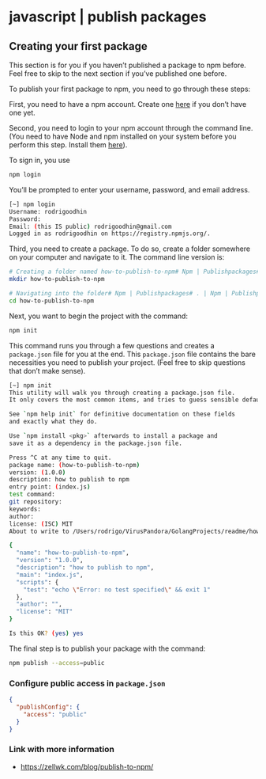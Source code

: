 # javascript | publish packages

## Creating your first package

This section is for you if you haven’t published a package to npm before. Feel free to skip to the next section if you’ve published one before.

To publish your first package to npm, you need to go through these steps:

First, you need to have a npm account. Create one [here](https://www.npmjs.com/signup) if you don’t have one yet.

Second, you need to login to your npm account through the command line. (You need to have Node and npm installed on your system before you perform this step. Install them [here](https://nodejs.org/en/)).

To sign in, you use

```bash
npm login
```

You’ll be prompted to enter your username, password, and email address.

```bash
[~] npm login                                                                                                                                                                                   ──(Wed,Sep15)─┘
Username: rodrigoodhin
Password: 
Email: (this IS public) rodrigoodhin@gmail.com
Logged in as rodrigoodhin on https://registry.npmjs.org/.
```

Third, you need to create a package. To do so, create a folder somewhere on your computer and navigate to it. The command line version is:

```bash
# Creating a folder named how-to-publish-to-npm# Npm | Publishpackages# . | Npm | Publishpackages# . | Npm | Publishpackages# . | Npm | Publishpackages# Npm | Publishpackages# npm | publish Packages# Npm | Publish Packages# Npm | Publish Packages# Npm | Publish Packages# Npm | Publish Packages# Npm | Publish Packages# Npm | Publish Packages# Npm | Publish Packages# Npm | Publish Packages# Npm | Publish Packages# Npm | Publish Packages# Npm | Publish Packages# Npm | Publish Packages# Npm | Publish Packages# Npm | Publish Packages# Npm | Publish Packages# Npm | Publish Packages# Npm | Publish Packages# Npm | Publish Packages# Npm | Publish Packages# Npm | Publish Packages# Npm | Publish Packages# Npm | Publish Packages# Npm | Publish Packages# Npm | Publish Packages# Npm | Publish Packages# Npm | Publish Packages# Npm | Publish Packages# Npm | Publish Packages# Npm | Publish Packages# Npm | Publish Packages# Npm | Publish Packages# Npm | Publish Packages# Npm | Publish Packages# Npm | Publish Packages# Npm | Publish Packages# Npm | Publish Packages# Npm | Publish Packages# Npm | Publish Packages# Npm | Publish Packages# Npm | Publish Packages# Npm | Publish Packages# Npm | Publish Packages# Npm | Publish Packages# Npm | Publish Packages# Npm | Publish Packages# Npm | Publish Packages# Npm | Publish Packages# Npm | Publish Packages# Npm | Publish Packages# Npm | Publish Packages# Npm | Publish Packages# Npm | Publish Packages# Npm | Publish Packages# Npm | Publish Packages# Npm | Publish Packages# Npm | Publish Packages# Npm | Publish Packages# Npm | Publish Packages# Npm | Publish Packages# Npm | Publish Packages# Npm | Publish Packages# Npm | Publish Packages# Npm | Publish Packages# Npm | Publish Packages# Npm | Publish Packages# Npm | Publish Packages# Npm | Publish Packages# Npm | Publish Packages# Npm | Publish Packages# Npm | Publish Packages# Npm | Publish Packages# Npm | Publish Packages# Npm | Publish Packages# Npm | Publish Packages# Npm | Publish Packages# Npm | Publish Packages# Npm | Publish Packages# Npm | Publish Packages# Npm | Publish Packages# Npm | Publish Packages
mkdir how-to-publish-to-npm

# Navigating into the folder# Npm | Publishpackages# . | Npm | Publishpackages# . | Npm | Publishpackages# . | Npm | Publishpackages# Npm | Publishpackages# npm | publish Packages# Npm | Publish Packages# Npm | Publish Packages# Npm | Publish Packages# Npm | Publish Packages# Npm | Publish Packages# Npm | Publish Packages# Npm | Publish Packages# Npm | Publish Packages# Npm | Publish Packages# Npm | Publish Packages# Npm | Publish Packages# Npm | Publish Packages# Npm | Publish Packages# Npm | Publish Packages# Npm | Publish Packages# Npm | Publish Packages# Npm | Publish Packages# Npm | Publish Packages# Npm | Publish Packages# Npm | Publish Packages# Npm | Publish Packages# Npm | Publish Packages# Npm | Publish Packages# Npm | Publish Packages# Npm | Publish Packages# Npm | Publish Packages# Npm | Publish Packages# Npm | Publish Packages# Npm | Publish Packages# Npm | Publish Packages# Npm | Publish Packages# Npm | Publish Packages# Npm | Publish Packages# Npm | Publish Packages# Npm | Publish Packages# Npm | Publish Packages# Npm | Publish Packages# Npm | Publish Packages# Npm | Publish Packages# Npm | Publish Packages# Npm | Publish Packages# Npm | Publish Packages# Npm | Publish Packages# Npm | Publish Packages# Npm | Publish Packages# Npm | Publish Packages# Npm | Publish Packages# Npm | Publish Packages# Npm | Publish Packages# Npm | Publish Packages# Npm | Publish Packages# Npm | Publish Packages# Npm | Publish Packages# Npm | Publish Packages# Npm | Publish Packages# Npm | Publish Packages# Npm | Publish Packages# Npm | Publish Packages# Npm | Publish Packages# Npm | Publish Packages# Npm | Publish Packages# Npm | Publish Packages# Npm | Publish Packages# Npm | Publish Packages# Npm | Publish Packages# Npm | Publish Packages# Npm | Publish Packages# Npm | Publish Packages# Npm | Publish Packages# Npm | Publish Packages# Npm | Publish Packages# Npm | Publish Packages# Npm | Publish Packages# Npm | Publish Packages# Npm | Publish Packages# Npm | Publish Packages# Npm | Publish Packages# Npm | Publish Packages# Npm | Publish Packages# Npm | Publish Packages
cd how-to-publish-to-npm
```

Next, you want to begin the project with the command:

```bash
npm init
```

This command runs you through a few questions and creates a `package.json` file for you at the end. This `package.json` file contains the bare necessities you need to publish your project. (Feel free to skip questions that don’t make sense).

```bash
[~] npm init                                                                                                                                                                                    ──(Wed,Sep15)─┘
This utility will walk you through creating a package.json file.
It only covers the most common items, and tries to guess sensible defaults.

See `npm help init` for definitive documentation on these fields
and exactly what they do.

Use `npm install <pkg>` afterwards to install a package and
save it as a dependency in the package.json file.

Press ^C at any time to quit.
package name: (how-to-publish-to-npm) 
version: (1.0.0) 
description: how to publish to npm
entry point: (index.js) 
test command: 
git repository: 
keywords: 
author: 
license: (ISC) MIT
About to write to /Users/rodrigo/VirusPandora/GolangProjects/readme/how-to-publish-to-npm/package.json:

{
  "name": "how-to-publish-to-npm",
  "version": "1.0.0",
  "description": "how to publish to npm",
  "main": "index.js",
  "scripts": {
    "test": "echo \"Error: no test specified\" && exit 1"
  },
  "author": "",
  "license": "MIT"
}

Is this OK? (yes) yes
```

The final step is to publish your package with the command:

```bash
npm publish --access=public
```

### Configure public access in `package.json`

```json
{
  "publishConfig": {
    "access": "public"
  }
}
```

### Link with more information

- <https://zellwk.com/blog/publish-to-npm/>
